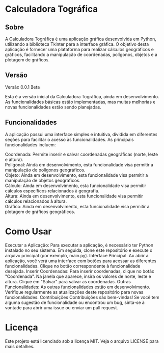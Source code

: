 # Calculadora Tográfica

## Sobre
A Calculadora Tográfica é uma aplicação gráfica desenvolvida em Python, utilizando a biblioteca Tkinter para a interface gráfica. O objetivo desta aplicação é fornecer uma plataforma para realizar cálculos geográficos e gráficos, facilitando a manipulação de coordenadas, polígonos, objetos e a plotagem de gráficos.

## Versão
Versão 0.0.1 Beta

Esta é a versão inicial da Calculadora Tográfica, ainda em desenvolvimento. As funcionalidades básicas estão implementadas, mas muitas melhorias e novas funcionalidades estão sendo planejadas.

## Funcionalidades
A aplicação possui uma interface simples e intuitiva, dividida em diferentes seções para facilitar o acesso às funcionalidades. As principais funcionalidades incluem:

Coordenada: Permite inserir e salvar coordenadas geográficas (norte, leste e altura).
<br>
Poligonal: Ainda em desenvolvimento, esta funcionalidade visa permitir a manipulação de polígonos geográficos.
<br>
Objeto: Ainda em desenvolvimento, esta funcionalidade visa permitir a manipulação de objetos geográficos.
<br>
Cálculo: Ainda em desenvolvimento, esta funcionalidade visa permitir cálculos específicos relacionados à geografia.
<br>
Altura: Ainda em desenvolvimento, esta funcionalidade visa permitir cálculos relacionados à altura.
<br>
Gráfico: Ainda em desenvolvimento, esta funcionalidade visa permitir a plotagem de gráficos geográficos.
<br>

# Como Usar
Executar a Aplicação: Para executar a aplicação, é necessário ter Python instalado no seu sistema. Em seguida, clone este repositório e execute o arquivo principal (por exemplo, main.py).
Interface Principal: Ao abrir a aplicação, você verá uma interface com botões para acessar as diferentes funcionalidades. Clique no botão correspondente à funcionalidade desejada.
Inserir Coordenadas: Para inserir coordenadas, clique no botão "Coordenada". Na janela que aparece, insira os valores de norte, leste e altura. Clique em "Salvar" para salvar as coordenadas.
Outras Funcionalidades: As outras funcionalidades estão em desenvolvimento. Verifique regularmente as atualizações deste repositório para novas funcionalidades.
Contribuições
Contribuições são bem-vindas! Se você tem alguma sugestão de funcionalidade ou encontrou um bug, sinta-se à vontade para abrir uma issue ou enviar um pull request.

# Licença
Este projeto está licenciado sob a licença MIT. Veja o arquivo LICENSE para mais detalhes.
